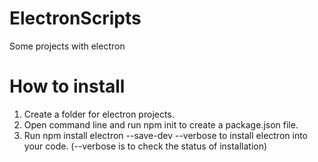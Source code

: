 # ElectronScripts
Some projects with electron
# How to install 
1. Create a folder for electron projects.
2. Open command line and run npm init to create a package.json file.
3. Run npm install electron --save-dev --verbose to install electron into your code. (--verbose is to check the status of installation)
